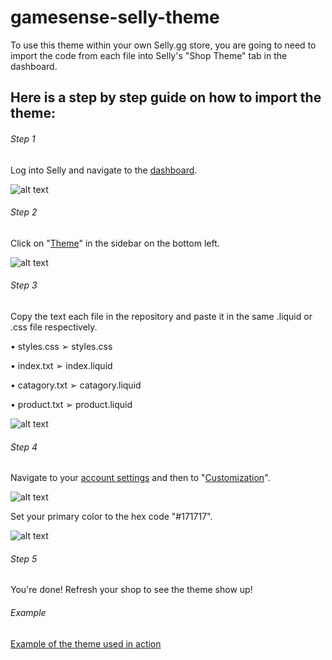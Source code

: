 # gamesense-selly-theme
To use this theme within your own Selly.gg store, you are going to need to import the code from each file into Selly's "Shop Theme" tab
in the dashboard.

## Here is a step by step guide on how to import the theme:

###### Step 1
Log into Selly and navigate to the [dashboard](https://selly.io/dashboard/).

![alt text](https://b.catgirlsare.sexy/tuAp.png)

###### Step 2
Click on "[Theme](https://selly.io/dashboard/theme/)" in the sidebar on the bottom left.

![alt text](https://b.catgirlsare.sexy/4c73.png)

###### Step 3
Copy the text each file in the repository and paste it in the same .liquid or .css file respectively.

• styles.css ➢ styles.css

• index.txt ➢ index.liquid

• catagory.txt ➢ catagory.liquid

• product.txt ➢ product.liquid

![alt text](https://b.catgirlsare.sexy/tf9I.png)

###### Step 4
Navigate to your [account settings](https://selly.io/dashboard/settings) and then to "[Customization](https://selly.io/dashboard/settings/shop/customization)". 

![alt text](https://b.catgirlsare.sexy/Z2bJ.png)

Set your primary color to the hex code "#171717".

![alt text](https://b.catgirlsare.sexy/2mPg.png)

###### Step 5
You're done! Refresh your shop to see the theme show up!

###### Example
[Example of the theme used in action](https://test1234567.selly.store/)
